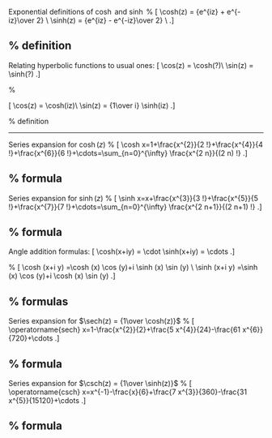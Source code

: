
Exponential definitions of $\cosh$ and $\sinh$
%
\[
\cosh(z) = {e^{iz} + e^{-iz}\over 2} \\
\sinh(z) = {e^{iz} - e^{-iz}\over 2} \\
.\]

%
definition
---

Relating hyperbolic functions to usual ones:
\[
\cos(z) = \cosh(?)\\
\sin(z) = \sinh(?)
.\]

%

\[
\cos(z) = \cosh(iz)\\
\sin(z) = {1\over i} \sinh(iz)
.\]

%
definition

---
Series expansion for $\cosh(z)$
%
\[
\cosh x=1+\frac{x^{2}}{2 !}+\frac{x^{4}}{4 !}+\frac{x^{6}}{6 !}+\cdots=\sum_{n=0}^{\infty} \frac{x^{2 n}}{(2 n) !}
.\]

%
formula
---


Series expansion for $\sinh(z)$
%
\[
\sinh x=x+\frac{x^{3}}{3 !}+\frac{x^{5}}{5 !}+\frac{x^{7}}{7 !}+\cdots=\sum_{n=0}^{\infty} \frac{x^{2 n+1}}{(2 n+1) !}
.\]

%
formula
---

Angle addition formulas:
\[
\cosh(x+iy) = \cdot
\sinh(x+iy) = \cdots
.\]

%
\[
\cosh (x+i y) =\cosh (x) \cos (y)+i \sinh (x) \sin (y) \\
\sinh (x+i y) =\sinh (x) \cos (y)+i \cosh (x) \sin (y)
.\]

%
formulas
---

Series expansion for $\sech(z) = {1\over \cosh(z)}$
%
\[
\operatorname{sech} x=1-\frac{x^{2}}{2}+\frac{5 x^{4}}{24}-\frac{61 x^{6}}{720}+\cdots
.\]

%
formula
---


Series expansion for $\csch(z) = {1\over \sinh(z)}$
%
\[
\operatorname{csch} x=x^{-1}-\frac{x}{6}+\frac{7 x^{3}}{360}-\frac{31 x^{5}}{15120}+\cdots
.\]

%
formula
---
